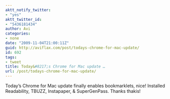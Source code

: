 ```yaml
---
aktt_notify_twitter:
- "yes"
aktt_twitter_id:
- "5436181434"
author: Avi
categories:
- none
date: "2009-11-04T21:00:11Z"
guid: http://aviflax.com/post/todays-chrome-for-mac-update/
id: 692
tags:
- tweet
title: Today&#8217;s Chrome for Mac update …
url: /post/todays-chrome-for-mac-update/
---
```

Today&#8217;s Chrome for Mac update finally enables bookmarklets, nice! Installed Readability, TBUZZ, Instapaper, & SuperGenPass. Thanks thakis!